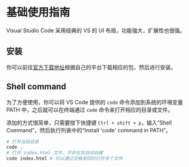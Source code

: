 # 基础使用指南

Visual Studio Code 采用经典的 VS 的 UI 布局，功能强大，扩展性也很强。

## 安装

你可以前往[官方下载地址][visualstudio_download]根据自己的平台下载相应的包，然后进行安装。

## Shell command

为了方便使用，你可以将 VS Code 提供的 `code` 命令添加到系统的环境变量 PATH 中，之后就可以在终端通过 `code` 命令来打开相应的目录或文件。

添加的方式很简单，只需要按下快捷键 `Ctrl + shift + p`，输入“Shell Command”，然后执行列表中的“Install 'code' command in PATH”。

```bash
# 打开当前目录
code .
# 打开 index.html 文件，不存在则自动创建
code index.html # 可以通过空格来同时打开多个文件
```

[visualstudio_download]: https://code.visualstudio.com/
